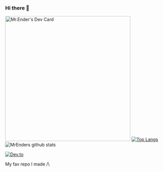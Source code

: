 ### Hi there 👋

<a href="https://app.daily.dev/Mr_Ender"><img src="https://api.daily.dev/devcards/de3895a136c64b82b92ed3350160c5f0.png?r=bo5" width="400" alt="Mr.Ender's Dev Card"/></a>
[![Top Langs](https://github-readme-stats.vercel.app/api/top-langs/?username=MrEnder0)](https://github.com/MrEnder0/github-readme-stats)
![MrEnders github stats](https://github-readme-stats.vercel.app/api?username=MrEnder0)

[![Dev.to](https://github-readme-stats.vercel.app/api/pin/?username=MrEnder0&repo=StoneBoardLauncher)](https://github.com/MrEnder0/StoneBoardLauncher)

My fav repo I made /\
